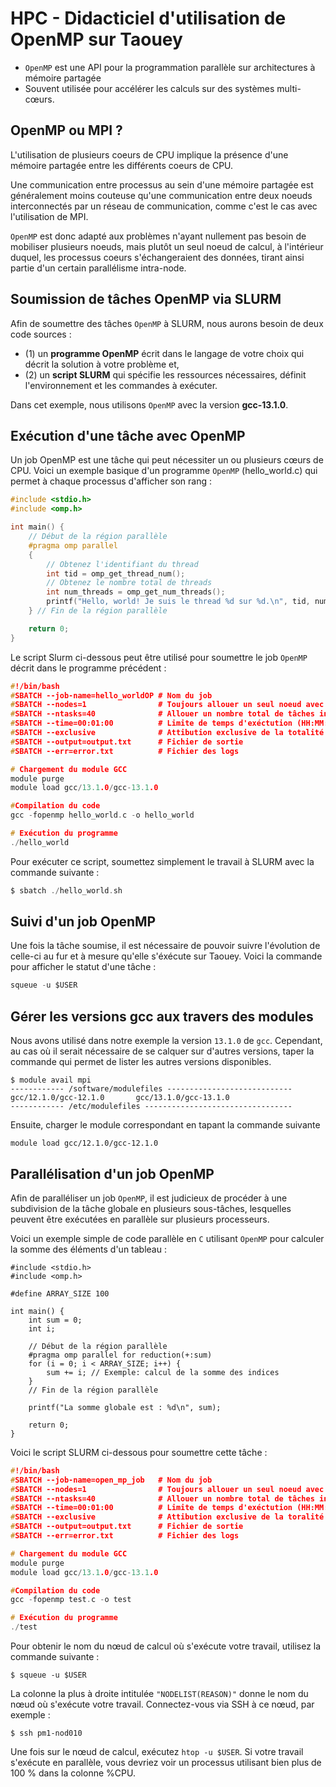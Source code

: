 # HPC - Didacticiel d'utilisation de OpenMP sur Taouey
* ```OpenMP``` est une API pour la programmation parallèle sur architectures à mémoire partagée
* Souvent utilisée pour accélérer les calculs sur des systèmes multi-cœurs.

## OpenMP ou MPI ?
L'utilisation de plusieurs coeurs de CPU implique la présence d'une mémoire partagée entre les différents coeurs de CPU.

Une communication entre processus au sein d'une mémoire partagée est généralement moins couteuse qu'une communication entre deux noeuds interconnectés par un réseau de communication, comme c'est le cas avec l'utilisation de MPI.

```OpenMP``` est donc adapté aux problèmes n'ayant nullement pas besoin de mobiliser plusieurs noeuds, mais plutôt un seul noeud de calcul, à l'intérieur duquel, les processus coeurs s'échangeraient des données, tirant ainsi partie d'un certain parallélisme intra-node.


## Soumission de tâches OpenMP via SLURM

Afin de soumettre des tâches ```OpenMP``` à SLURM, nous aurons besoin de deux code sources : 
* (1) un **programme OpenMP** écrit dans le langage de votre choix qui décrit la solution à votre problème et,
* (2) un **script SLURM** qui spécifie les ressources nécessaires, définit l'environnement et les commandes à exécuter.

Dans cet exemple, nous utilisons ```OpenMP``` avec la version **gcc-13.1.0**.

## Exécution d'une tâche avec OpenMP
Un job OpenMP est une tâche qui peut nécessiter un ou plusieurs cœurs de CPU. Voici un exemple basique d'un programme ```OpenMP``` (hello_world.c) qui permet à chaque processus d'afficher son rang :

```C
#include <stdio.h>
#include <omp.h>

int main() {
    // Début de la région parallèle
    #pragma omp parallel
    {
        // Obtenez l'identifiant du thread
        int tid = omp_get_thread_num();
        // Obtenez le nombre total de threads
        int num_threads = omp_get_num_threads();
        printf("Hello, world! Je suis le thread %d sur %d.\n", tid, num_threads);
    } // Fin de la région parallèle

    return 0;
}
```
Le script Slurm ci-dessous peut être utilisé pour soumettre le job ```OpenMP``` décrit dans le programme précédent :

```C
#!/bin/bash
#SBATCH --job-name=hello_worldOP # Nom du job
#SBATCH --nodes=1                # Toujours allouer un seul noeud avec OpenMP
#SBATCH --ntasks=40              # Allouer un nombre total de tâches inférieur ou égal au nombre de coeurs (40) de chaque noeuod
#SBATCH --time=00:01:00          # Limite de temps d'exéctution (HH:MM:SS)
#SBATCH --exclusive              # Attibution exclusive de la totalité des noeuds 
#SBATCH --output=output.txt      # Fichier de sortie
#SBATCH --err=error.txt          # Fichier des logs

# Chargement du module GCC
module purge
module load gcc/13.1.0/gcc-13.1.0

#Compilation du code
gcc -fopenmp hello_world.c -o hello_world

# Exécution du programme
./hello_world
```

Pour exécuter ce script, soumettez simplement le travail à SLURM avec la commande suivante :
```C
$ sbatch ./hello_world.sh
```
## Suivi d'un job OpenMP 
Une fois la tâche soumise, il est nécessaire de pouvoir suivre l'évolution de celle-ci au fur et à mesure qu'elle s'éxécute sur Taouey.
Voici la commande pour afficher le statut d'une tâche :
```C
squeue -u $USER
```
## Gérer les versions gcc aux travers des modules
Nous avons utilisé dans notre exemple la version ```13.1.0``` de ```gcc```. Cependant, au cas où il serait nécessaire de se calquer sur d'autres versions, 
taper la commande qui permet de lister les autres versions disponibles.

```
$ module avail mpi
------------ /software/modulefiles ----------------------------
gcc/12.1.0/gcc-12.1.0       gcc/13.1.0/gcc-13.1.0
------------ /etc/modulefiles ---------------------------------

```
Ensuite, charger le module correspondant en tapant la commande suivante
```
module load gcc/12.1.0/gcc-12.1.0
```


## Parallélisation d'un job OpenMP 

Afin de paralléliser un job ```OpenMP```, il est judicieux de procéder à une subdivision de la tâche globale en plusieurs sous-tâches,
lesquelles peuvent être exécutées en parallèle sur plusieurs processeurs. 


Voici un exemple simple de code parallèle en ```C``` utilisant ```OpenMP``` pour calculer la somme des éléments d'un tableau :
```
#include <stdio.h>
#include <omp.h>

#define ARRAY_SIZE 100

int main() {
    int sum = 0;
    int i;

    // Début de la région parallèle
    #pragma omp parallel for reduction(+:sum)
    for (i = 0; i < ARRAY_SIZE; i++) {
        sum += i; // Exemple: calcul de la somme des indices
    }
    // Fin de la région parallèle

    printf("La somme globale est : %d\n", sum);

    return 0;
}
```
Voici le script SLURM ci-dessous pour soumettre cette tâche :
```C
#!/bin/bash
#SBATCH --job-name=open_mp_job   # Nom du job
#SBATCH --nodes=1                # Toujours allouer un seul noeud avec OpenMP
#SBATCH --ntasks=40              # Allouer un nombre total de tâches inférieur ou égal au nombre de coeurs (40) de chaque noeuod
#SBATCH --time=00:01:00          # Limite de temps d'exéctution (HH:MM:SS)
#SBATCH --exclusive              # Attibution exclusive de la toralité des noeuds 
#SBATCH --output=output.txt      # Fichier de sortie
#SBATCH --err=error.txt          # Fichier des logs

# Chargement du module GCC
module purge
module load gcc/13.1.0/gcc-13.1.0

#Compilation du code
gcc -fopenmp test.c -o test

# Exécution du programme
./test
```

Pour obtenir le nom du nœud de calcul où s'exécute votre travail, utilisez la commande suivante :

```
$ squeue -u $USER
```
La colonne la plus à droite intitulée ```"NODELIST(REASON)"``` donne le nom du nœud où s'exécute votre travail. Connectez-vous via SSH à ce nœud, par exemple :

```
$ ssh pm1-nod010
```
Une fois sur le nœud de calcul, exécutez ```htop -u $USER```. 
Si votre travail s'exécute en parallèle, vous devriez voir un processus utilisant bien plus de 100 % dans la colonne %CPU. 



